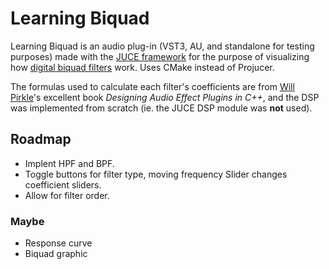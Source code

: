 # Learning Biquad

Learning Biquad is an audio plug-in (VST3, AU, and standalone for testing purposes) made with the [JUCE framework](https://juce.com/) for the purpose of visualizing how [digital biquad filters](https://en.wikipedia.org/wiki/Digital_biquad_filter) work. Uses CMake instead of Projucer.

The formulas used to calculate each filter's coefficients are from [Will Pirkle](https://www.willpirkle.com/)'s excellent book *Designing Audio Effect Plugins in C++*, and the DSP was implemented from scratch (ie. the JUCE DSP module was **not** used).

## Roadmap
* Implent HPF and BPF.
* Toggle buttons for filter type, moving frequency Slider changes coefficient sliders.
* Allow for filter order.
### Maybe
* Response curve
* Biquad graphic




